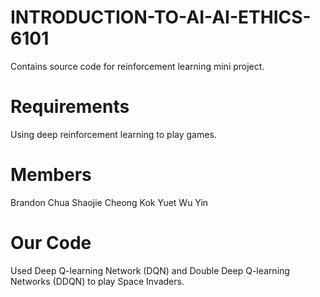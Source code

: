 # INTRODUCTION-TO-AI-AI-ETHICS-6101
Contains source code for reinforcement learning mini project.

# Requirements
Using deep reinforcement learning to play games.

# Members
Brandon Chua Shaojie
Cheong Kok Yuet
Wu Yin

# Our Code
Used Deep Q-learning Network (DQN) and Double Deep Q-learning Networks (DDQN) to play Space Invaders.
